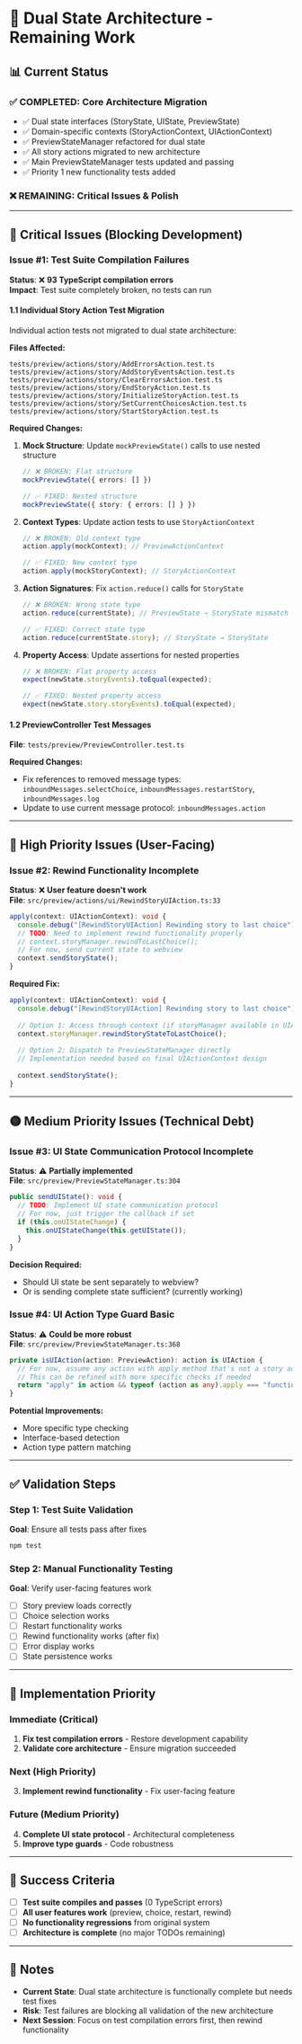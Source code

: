 # 🚨 Dual State Architecture - Remaining Work

## 📊 Current Status

### ✅ **COMPLETED: Core Architecture Migration**
- ✅ Dual state interfaces (StoryState, UIState, PreviewState)
- ✅ Domain-specific contexts (StoryActionContext, UIActionContext) 
- ✅ PreviewStateManager refactored for dual state
- ✅ All story actions migrated to new architecture
- ✅ Main PreviewStateManager tests updated and passing
- ✅ Priority 1 new functionality tests added

### ❌ **REMAINING: Critical Issues & Polish**

---

## 🚨 Critical Issues (Blocking Development)

### **Issue #1: Test Suite Compilation Failures**
**Status**: ❌ **93 TypeScript compilation errors**  
**Impact**: Test suite completely broken, no tests can run

#### **1.1 Individual Story Action Test Migration**
Individual action tests not migrated to dual state architecture:

**Files Affected:**
```
tests/preview/actions/story/AddErrorsAction.test.ts
tests/preview/actions/story/AddStoryEventsAction.test.ts  
tests/preview/actions/story/ClearErrorsAction.test.ts
tests/preview/actions/story/EndStoryAction.test.ts
tests/preview/actions/story/InitializeStoryAction.test.ts
tests/preview/actions/story/SetCurrentChoicesAction.test.ts
tests/preview/actions/story/StartStoryAction.test.ts
```

**Required Changes:**
1. **Mock Structure**: Update `mockPreviewState()` calls to use nested structure
   ```typescript
   // ❌ BROKEN: Flat structure
   mockPreviewState({ errors: [] })
   
   // ✅ FIXED: Nested structure
   mockPreviewState({ story: { errors: [] } })
   ```

2. **Context Types**: Update action tests to use `StoryActionContext`
   ```typescript
   // ❌ BROKEN: Old context type
   action.apply(mockContext); // PreviewActionContext
   
   // ✅ FIXED: New context type  
   action.apply(mockStoryContext); // StoryActionContext
   ```

3. **Action Signatures**: Fix `action.reduce()` calls for `StoryState`
   ```typescript
   // ❌ BROKEN: Wrong state type
   action.reduce(currentState); // PreviewState → StoryState mismatch
   
   // ✅ FIXED: Correct state type
   action.reduce(currentState.story); // StoryState → StoryState
   ```

4. **Property Access**: Update assertions for nested properties
   ```typescript
   // ❌ BROKEN: Flat property access
   expect(newState.storyEvents).toEqual(expected);
   
   // ✅ FIXED: Nested property access
   expect(newState.story.storyEvents).toEqual(expected);
   ```

#### **1.2 PreviewController Test Messages**
**File**: `tests/preview/PreviewController.test.ts`

**Required Changes:**
- Fix references to removed message types: `inboundMessages.selectChoice`, `inboundMessages.restartStory`, `inboundMessages.log`
- Update to use current message protocol: `inboundMessages.action`

---

## 🔴 High Priority Issues (User-Facing)

### **Issue #2: Rewind Functionality Incomplete**
**Status**: ❌ **User feature doesn't work**  
**File**: `src/preview/actions/ui/RewindStoryUIAction.ts:33`

```typescript
apply(context: UIActionContext): void {
  console.debug("[RewindStoryUIAction] Rewinding story to last choice");
  // TODO: Need to implement rewind functionality properly
  // context.storyManager.rewindToLastChoice();
  // For now, send current state to webview
  context.sendStoryState();
}
```

**Required Fix:**
```typescript
apply(context: UIActionContext): void {
  console.debug("[RewindStoryUIAction] Rewinding story to last choice");
  
  // Option 1: Access through context (if storyManager available in UIActionContext)
  context.storyManager.rewindStoryStateToLastChoice();
  
  // Option 2: Dispatch to PreviewStateManager directly
  // Implementation needed based on final UIActionContext design
  
  context.sendStoryState();
}
```

---

## 🟡 Medium Priority Issues (Technical Debt)

### **Issue #3: UI State Communication Protocol Incomplete**
**Status**: ⚠️ **Partially implemented**  
**File**: `src/preview/PreviewStateManager.ts:304`

```typescript
public sendUIState(): void {
  // TODO: Implement UI state communication protocol
  // For now, just trigger the callback if set
  if (this.onUIStateChange) {
    this.onUIStateChange(this.getUIState());
  }
}
```

**Decision Required:**
- Should UI state be sent separately to webview?
- Or is sending complete state sufficient? (currently working)

### **Issue #4: UI Action Type Guard Basic**
**Status**: ⚠️ **Could be more robust**  
**File**: `src/preview/PreviewStateManager.ts:368`

```typescript
private isUIAction(action: PreviewAction): action is UIAction {
  // For now, assume any action with apply method that's not a story action is a UI action
  // This can be refined with more specific checks if needed
  return "apply" in action && typeof (action as any).apply === "function";
}
```

**Potential Improvements:**
- More specific type checking
- Interface-based detection
- Action type pattern matching

---

## ✅ Validation Steps

### **Step 1: Test Suite Validation**
**Goal**: Ensure all tests pass after fixes
```bash
npm test
```

### **Step 2: Manual Functionality Testing**
**Goal**: Verify user-facing features work
- [ ] Story preview loads correctly
- [ ] Choice selection works
- [ ] Restart functionality works  
- [ ] Rewind functionality works (after fix)
- [ ] Error display works
- [ ] State persistence works

---

## 🎯 Implementation Priority

### **Immediate (Critical)**
1. **Fix test compilation errors** - Restore development capability
2. **Validate core architecture** - Ensure migration succeeded

### **Next (High Priority)**  
3. **Implement rewind functionality** - Fix user-facing feature

### **Future (Medium Priority)**
4. **Complete UI state protocol** - Architectural completeness
5. **Improve type guards** - Code robustness

---

## 🏁 Success Criteria

- [ ] **Test suite compiles and passes** (0 TypeScript errors)
- [ ] **All user features work** (preview, choice, restart, rewind)
- [ ] **No functionality regressions** from original system
- [ ] **Architecture is complete** (no major TODOs remaining)

---

## 📝 Notes

- **Current State**: Dual state architecture is functionally complete but needs test fixes
- **Risk**: Test failures are blocking all validation of the new architecture  
- **Next Session**: Focus on test compilation errors first, then rewind functionality 